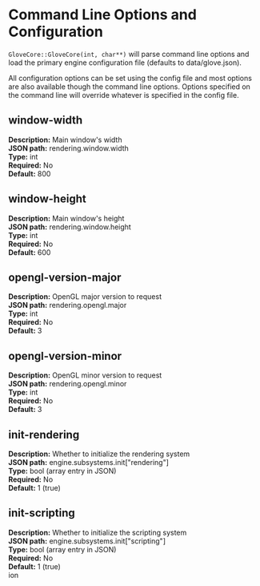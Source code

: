 # Command Line Options and Configuration

`GloveCore::GloveCore(int, char**)` will parse command line options and load the primary engine configuration file (defaults to data/glove.json).

All configuration options can be set using the config file and most options are also available though the command line options.
Options specified on the command line will override whatever is specified in the config file.


## window-width

**Description:** Main window's width<br/>
**JSON path:** rendering.window.width<br/>
**Type:** int<br/>
**Required:** No<br/>
**Default:** 800<br/>


## window-height

**Description:** Main window's height<br/>
**JSON path:** rendering.window.height<br/>
**Type:** int<br/>
**Required:** No<br/>
**Default:** 600<br/>


## opengl-version-major

**Description:** OpenGL major version to request<br/>
**JSON path:** rendering.opengl.major<br/>
**Type:** int<br/>
**Required:** No<br/>
**Default:** 3<br/>


## opengl-version-minor

**Description:** OpenGL minor version to request<br/>
**JSON path:** rendering.opengl.minor<br/>
**Type:** int<br/>
**Required:** No<br/>
**Default:** 3<br/>


## init-rendering

**Description:** Whether to initialize the rendering system<br/>
**JSON path:** engine.subsystems.init["rendering"]<br/>
**Type:** bool (array entry in JSON) <br/>
**Required:** No<br/>
**Default:** 1 (true)<br/>


## init-scripting

**Description:** Whether to initialize the scripting system<br/>
**JSON path:** engine.subsystems.init["scripting"]<br/>
**Type:** bool (array entry in JSON) <br/>
**Required:** No<br/>
**Default:** 1 (true)<br/>ion
